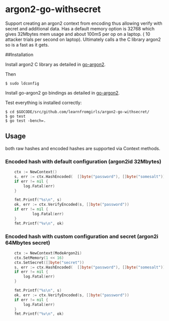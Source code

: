 # argon2-go-withsecret
Support creating an argon2 context from encoding thus allowing verify with secret and additional data.
Has a default memory option is 32768 which gives 32Mbytes mem usage and about 100mS per op on a laptop. ( 10 attacker trials per second on laptop).
Ultimately calls a the C library argon2 so is a fast as it gets.

##Installation

Install argon2 C library as detailed in
[go-argon2](https://github.com/tvdburgt/go-argon2).

Then
```
$ sudo ldconfig
```

Install go-argon2 go bindings as detailed in
[go-argon2](https://github.com/tvdburgt/go-argon2).

Test everything is installed correctly:

```
$ cd $GOCODE/src/github.com/learnfromgirls/argon2-go-withsecret/
$ go test
$ go test -bench=.
```

## Usage
both raw hashes and encoded hashes are supported via Context methods.

### Encoded hash with default configuration (argon2id 32Mbytes)

```go
    ctx := NewContext()
    s, err := ctx.HashEncoded(  []byte("password"), []byte("somesalt"))
    if err != nil {
    	log.Fatal(err)
    }

    fmt.Printf("%s\n", s)
    ok, err := ctx.VerifyEncoded(s, []byte("password"))
    if err != nil {
        	log.Fatal(err)
    }
    fmt.Printf("%v\n", ok)
```


### Encoded hash with custom configuration and secret (argon2i 64Mbytes secret)

```go
    ctx := NewContext(ModeArgon2i)
    ctx.SetMemory(1 << 16)
    ctx.SetSecret([]byte("secret"))
    s, err := ctx.HashEncoded(  []byte("password"), []byte("somesalt"))
    if err != nil {
    	log.Fatal(err)
    }

    fmt.Printf("%s\n", s)
    ok, err := ctx.VerifyEncoded(s, []byte("password"))
    if err != nil {
    	log.Fatal(err)
    }
    fmt.Printf("%v\n", ok)
```




